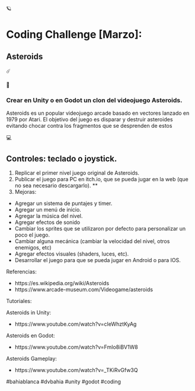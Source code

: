 🪐 <h1>Coding Challenge [Marzo]:</h1> <h2>Asteroids</h2> ☄️

📌 <h3>Crear en Unity o en Godot un clon del videojuego Asteroids.</h3>

<p>Asteroids es un popular videojuego arcade basado en vectores lanzado en 1979 por Atari. El objetivo del juego es disparar y destruir asteroides evitando chocar contra los fragmentos que se desprenden de estos</p>

💻 <h2>Controles: teclado o joystick.</h2>
<ol>
  <li> Replicar el primer nivel juego original de Asteroids.</li>
  <li> Publicar el juego para PC en itch.io, que se pueda jugar en la web (que no sea necesario descargarlo). **</li>
  <li> Mejoras:</li>
</ol>
<ul>
 <li>Agregar un sistema de puntajes y timer.</li>
 <li>Agregar un menú de inicio.</li>
 <li>Agregar la música del nivel.</li>
 <li>Agregar efectos de sonido</li>
 <li>Cambiar los sprites que se utilizaron por defecto para personalizar un poco el juego.</li>
 <li>Cambiar alguna mecánica (cambiar la velocidad del nivel, otros enemigos, etc)</li>
 <li>Agregar efectos visuales (shaders, luces, etc).</li>
 <li>Desarrollar el juego para que se pueda jugar en Android o para IOS.</li>
</ul>

<p>Referencias:</p>
<ul>
  <li>
    <a>https://es.wikipedia.org/wiki/Asteroids</a>
  </li>
  <li>
    <a>https://www.arcade-museum.com/Videogame/asteroids</a>
  </li>
</ul>

<p>Tutoriales:</p>
<p>Asteroids in Unity:</p>
<ul>
  <li>
    <a>https://www.youtube.com/watch?v=cIeWhztKyAg</a>
  </li>
</ul>

<p>Asteroids en Godot:</p>
<ul>
  <li>
    <a>https://www.youtube.com/watch?v=FmIo8iBV1W8</a>
  </li>
</ul>

<p>Asteroids Gameplay:</p>
<ul>
  <li>
    <a>https://www.youtube.com/watch?v=_TKiRvGfw3Q</a>
  </li>
</ul>


<p>#bahiablanca #dvbahia #unity #godot #coding</p>
